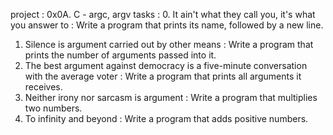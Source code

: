 project :
0x0A. C - argc, argv
tasks :
0. It ain't what they call you, it's what you answer to :
Write a program that prints its name, followed by a new line.
1. Silence is argument carried out by other means :
Write a program that prints the number of arguments passed into it.
2. The best argument against democracy is a five-minute conversation with the average voter :
Write a program that prints all arguments it receives.
3. Neither irony nor sarcasm is argument :
Write a program that multiplies two numbers.
4. To infinity and beyond :
Write a program that adds positive numbers.
